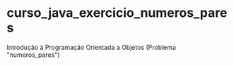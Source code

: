 # curso_java_exercicio_numeros_pares
Introdução à Programação Orientada a Objetos (Problema "numeros_pares")
